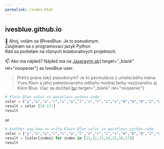 ```yaml
---
permalink: /index.html
---
```


## ivesblue.github.io

👋 Ahoj, volám sa @IvesBlue. Je to pseudonym.<br>
Zaujímam sa o programovací jazyk Python<br>
Rád sa podielam na rôznych kolaboratívych projektoch.<br>

📫 Ako ma nájdeš? Nájdeš ma na [Jaspravim.sk](https://www.jaspravim.sk/profil/ivesblue){:target="_blank" rel="noopener"} as IvesBlue user.<br>

>Prečo práve taký pseudonym? Je to permutácia z umeleckého mena Yves Klein a jeho patentovaného odtieňu modrej farby nazývaného aj Klein Blue. Viac sa dočítaš [tu](https://en.wikipedia.org/wiki/International_Klein_Blue){:target="_blank" rel="noopener"}

```python
# Klein Blue color in pointless python code
color = ["y","o","u","r","c","o","l","o","r","i","s","#","0","0","2","F","A","7"]
result = color [10-17:]
result
```

or

```python
# Another way how to write Klein Blue color in pointless python code
color = ["y","o","u","r","c","o","l","o","r","i","s","#","0","0","2","F","A","7"]
result = [color[index] for index in [11,12,13,14,15,16,17]]
result
```

